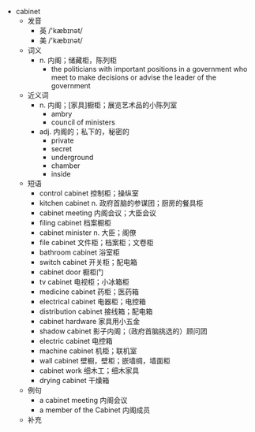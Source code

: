 - cabinet
  - 发音
    - 英 /'kæbɪnət/
    - 美 /'kæbɪnət/
  - 词义
    - n. 内阁；储藏柜，陈列柜
      - the politicians with important positions in a government who meet to make decisions or advise the leader of the government
  - 近义词
    - n. 内阁；[家具]橱柜；展览艺术品的小陈列室
      - ambry
      - council of ministers
    - adj. 内阁的；私下的，秘密的
      - private
      - secret
      - underground
      - chamber
      - inside
  - 短语
    - control cabinet 控制柜；操纵室
    - kitchen cabinet n. 政府首脑的参谋团；厨房的餐具柜
    - cabinet meeting 内阁会议；大臣会议
    - filing cabinet 档案橱柜
    - cabinet minister n. 大臣；阁僚
    - file cabinet 文件柜；档案柜；文卷柜
    - bathroom cabinet 浴室柜
    - switch cabinet 开关柜；配电箱
    - cabinet door 橱柜门
    - tv cabinet 电视柜；小冰箱柜
    - medicine cabinet 药柜；医药箱
    - electrical cabinet 电器柜；电控箱
    - distribution cabinet 接线箱；配电箱
    - cabinet hardware 家具用小五金
    - shadow cabinet 影子内阁；（政府首脑挑选的）顾问团
    - electric cabinet 电控箱
    - machine cabinet 机柜；联机室
    - wall cabinet 壁橱，壁柜；嵌墙绸，墙面柜
    - cabinet work 细木工；细木家具
    - drying cabinet 干燥箱
  - 例句
    - a cabinet meeting 内阁会议
    - a member of the Cabinet 内阁成员
  - 补充